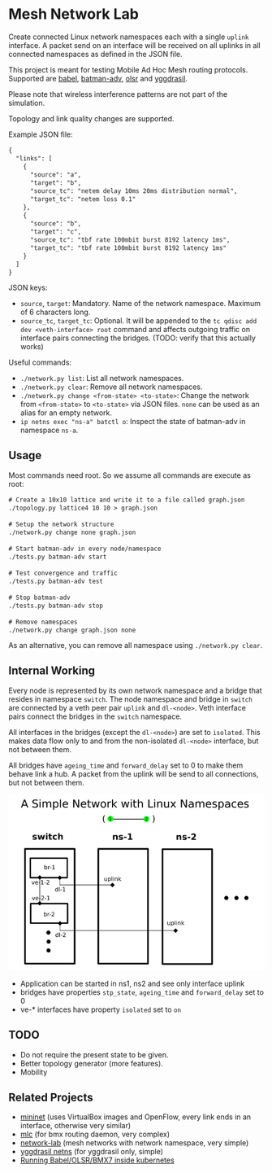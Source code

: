 # Mesh Network Lab

Create connected Linux network namespaces each with a single `uplink` interface.
A packet send on an interface will be received on all uplinks in all connected namespaces as defined in the JSON file.

This project is meant for testing Mobile Ad Hoc Mesh routing protocols. Supported are [babel](https://www.irif.fr/~jch/software/babel/), [batman-adv](https://www.open-mesh.org/projects/open-mesh/wiki), [olsr](https://www.olsr.org) and [yggdrasil](https://github.com/yggdrasil-network).

Please note that wireless interference patterns are not part of the simulation.

Topology and link quality changes are supported.

Example JSON file:
```
{
  "links": [
    {
      "source": "a",
      "target": "b",
      "source_tc": "netem delay 10ms 20ms distribution normal",
      "target_tc": "netem loss 0.1"
    },
    {
      "source": "b",
      "target": "c",
      "source_tc": "tbf rate 100mbit burst 8192 latency 1ms",
      "target_tc": "tbf rate 100mbit burst 8192 latency 1ms"
    }
  ]
}
```

JSON keys:

- `source`, `target`: Mandatory. Name of the network namespace. Maximum of 6 characters long.
- `source_tc`, `target_tc`: Optional. It will be appended to the `tc qdisc add dev <veth-interface> root` command and affects outgoing traffic on interface pairs connecting the bridges. (TODO: verify that this actually works)

Useful commands:

- `./network.py list`: List all network namespaces.
- `./network.py clear`: Remove all network namespaces.
- `./network.py change <from-state> <to-state>`: Change the network from `<from-state>` to `<to-state>` via JSON files. `none` can be used as an alias for an empty network.
- `ip netns exec "ns-a" batctl o`: Inspect the state of batman-adv in namespace `ns-a`.

## Usage

Most commands need root. So we assume all commands are execute as root:

```
# Create a 10x10 lattice and write it to a file called graph.json
./topology.py lattice4 10 10 > graph.json

# Setup the network structure
./network.py change none graph.json

# Start batman-adv in every node/namespace
./tests.py batman-adv start

# Test convergence and traffic
./tests.py batman-adv test

# Stop batman-adv
./tests.py batman-adv stop

# Remove namespaces
./network.py change graph.json none
```

As an alternative, you can remove all namespace using `./network.py clear`.

## Internal Working

Every node is represented by its own network namespace and a bridge that resides in namespace `switch`. The node namespace and bridge in `switch` are connected by a veth peer pair `uplink` and `dl-<node>`. Veth interface pairs connect the bridges in the `switch` namespace.

All interfaces in the bridges (except the `dl-<node>`) are set to `isolated`. This makes data flow only to and from the non-isolated `dl-<node>` interface, but not between them.

All bridges have `ageing_time` and `forward_delay` set to 0 to make them behave link a hub. A packet from the uplink will be send to all connections, but not between them.

![Visual Example](misc/network_mapping.png)

- Application can be started in ns1, ns2 and see only interface uplink
- bridges have properties `stp_state`, `ageing_time` and `forward_delay` set to 0
- ve-* interfaces have property `isolated` set to `on`

## TODO

- Do not require the present state to be given.
- Better topology generator (more features).
- Mobility

## Related Projects

- [mininet](http://mininet.org/) (uses VirtualBox images and OpenFlow, every link ends in an interface, otherwise very similar)
- [mlc](https://github.com/axn/mlc) (for bmx routing daemon, very complex)
- [network-lab](https://github.com/sudomesh/network-lab) (mesh networks with network namespace, very simple)
- [yggdrasil netns](https://github.com/yggdrasil-network/yggdrasil-go/blob/master/misc/run-schannel-netns) (for yggdrasil only, simple)
- [Running Babel/OLSR/BMX7 inside kubernetes](https://media.freifunk.net/v/multipathtcp-with-un-meshed-networks-and-running-babel-olsr-bmx7-inside-kubernetes-and-containers)
